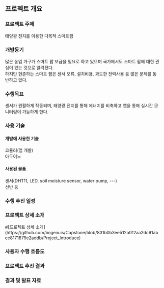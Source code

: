 <h2>프로젝트 개요</h2>
  <h3>프로젝트 주제</h3>
    <a>태양광 전지를 이용한 다목적 스마트팜</a>
  <h3>개발동기</h3>
  <a>많은 농업 가구가 스마트 팝 보급을 필요로 하고 있으며 국가에서도 스마트 팜에 대한 관심이 있는 것으로 알려졌다.<br>
하지만 현존하는 스마트 팜은 센서 오류, 설치비용, 과도한 전력사용 등 많은 문제를 동반하고 있다.
  </a>
  <h3>수행목표</h3>
  <a>센서가 원활하게 작동되며, 태양광 전지를 통해 에너지를 비축하고 앱을 통해 실시간 모니터링이 가능하게 한다.</a>
  
  <h3>사용 기술</h3>
  <h4>개발에 사용한 기술</h4>
  <a>코듈러(앱 개발)</a><br>
  <a>아두이노</a>
  <a></a>
  <h4>사용된 물품</h4>
  <a>센서(DHT11, LED, soil moisture sensor, water pump, ---)</a> <br>
  <a>선반 등</a>
  
  <h3>수행 추진 일정</h3>
  <a></a>
  
  <h3>프로젝트 상세 소개</h3>
  #[프로젝트 상세 소개](https://github.com/imgenuis/Capstone/blob/831b0b3ee512a012aa2dc91abcc8171879e2addb/Project_Introduce)
  
  <h3>사용자 수행 흐름도</h3>
  
  <h3>프로젝트 추진 결과</h3>
  
  <h3>결과 및 발표 자료</h3>
